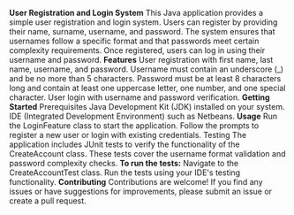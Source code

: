 **User Registration and Login System** 
This Java application provides a simple user registration and login system. Users can register by providing their name, surname, username, and password. 
The system ensures that usernames follow a specific format and that passwords meet certain complexity requirements. Once registered, users can log in using their username and password.
**Features**
User registration with first name, last name, username, and password.
Username must contain an underscore (_) and be no more than 5 characters.
Password must be at least 8 characters long and contain at least one uppercase letter, one number, and one special character.
User login with username and password verification.
**Getting Started**
Prerequisites
Java Development Kit (JDK) installed on your system.
IDE (Integrated Development Environment) such as Netbeans.
**Usage**
Run the LoginFeature class to start the application.
Follow the prompts to register a new user or login with existing credentials.
Testing
The application includes JUnit tests to verify the functionality of the CreateAccount class. These tests cover the username format validation and password complexity checks.
**To run the tests:**
Navigate to the CreateAccountTest class.
Run the tests using your IDE's testing functionality.
**Contributing**
Contributions are welcome! If you find any issues or have suggestions for improvements, please submit an issue or create a pull request.
